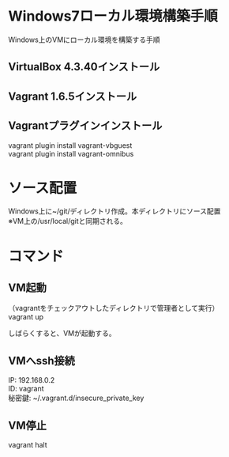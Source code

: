 # Windows7ローカル環境構築手順
Windows上のVMにローカル環境を構築する手順


## VirtualBox 4.3.40インストール

## Vagrant 1.6.5インストール

## Vagrantプラグインインストール
vagrant plugin install vagrant-vbguest  
vagrant plugin install vagrant-omnibus

# ソース配置
Windows上に~/git/ディレクトリ作成。本ディレクトリにソース配置  
※VM上の/usr/local/gitと同期される。

# コマンド
## VM起動
（vagrantをチェックアウトしたディレクトリで管理者として実行）  
vagrant up

しばらくすると、VMが起動する。

## VMへssh接続
IP: 192.168.0.2  
ID: vagrant  
秘密鍵: ~/.vagrant.d/insecure_private_key


## VM停止
vagrant halt

